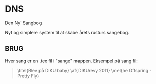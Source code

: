 DNS
===
Den Ny' Sangbog

Nyt og simplere system til at skabe årets rusturs sangebog.

BRUG
---
Hver sang er en .tex fil i "sange" mappen.
Eksempel på sang fil:

>\titel{Blev på DIKU baby}
>\af{DIKUrevy 2011}
>\mel{he Offspring - Pretty Fly}
